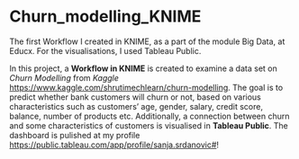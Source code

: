 # Churn_modelling_KNIME
The first Workflow I created in KNIME, as a part of the module Big Data, at Educx. For the visualisations, I used Tableau Public.

In this project, a **Workflow in KNIME** is created to examine a data set on *Churn Modelling* from *Kaggle* https://www.kaggle.com/shrutimechlearn/churn-modelling. The goal is to predict whether bank customers will churn or not, based on various characteristics such as customers’ age, gender, salary, credit score, balance, number of products etc. Additionally, a connection between churn and some characteristics of customers is visualised in **Tableau Public**.
The dashboard is pulished at my profile https://public.tableau.com/app/profile/sanja.srdanovic#!
